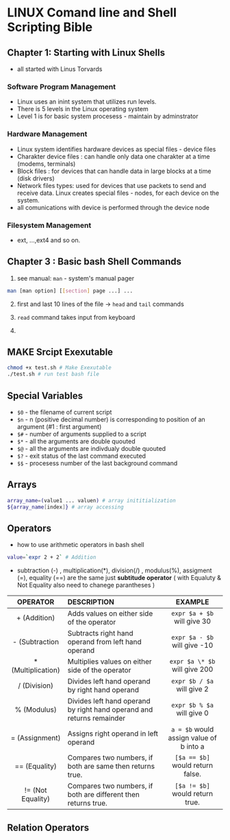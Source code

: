 # LINUX Comand line and Shell Scripting Bible

## Chapter 1: Starting with Linux Shells

- all started with Linus Torvards

### Software Program Management

- Linux uses an inint system that utilizes run levels.
- There is 5 levels in the Linux operating system
- Level 1 is for basic system procesess - maintain by adminstrator

### Hardware Management

- Linux system identifies hardware devices as special files - device files
- Charakter device files : can handle only data one charakter at a time (modems, terminals)
- Block files : for devices that can handle data in large blocks at a time (disk drivers)
- Network files types: used for devices that use packets to send and receive data. Linux creates special files - nodes,
  for each device on the system.
- all comunications with device is performed through the device node

### Filesystem Management

- ext, ...,ext4 and so on.

## Chapter 3 : Basic bash Shell Commands

1. see manual: `man` - system's manual pager

```bash
man [man option] [[section] page ...] ...
```

2. first and last 10 lines of the file -> `head` and `tail` commands

3. `read` command takes input from keyboard

4.

## MAKE Srcipt Exexutable

```bash
chmod +x test.sh # Make Exexutable
./test.sh # run test bash file
```

## Special Variables

- `$0` - the filename of current script
- `$n` - n (positive decimal number) is corresponding to position of an argument (#1 : first argument)
- `$#` - number of arguments supplied to a script
- `$*` - all the arguments are double quouted
- `$@` - all the arguments are indivdualy double quouted
- `$?` - exit status of the last command executed
- `$$` - procesess number of the last background command

## Arrays

```bash
array_name=(value1 ... valuen) # array inititialization
${array_name[index]} # array accessing
```

## Operators

- how to use arithmetic operators in bash shell

```bash
value=`expr 2 + 2` # Addition
```

- subtraction (-) , multiplication(\*), division(/) , modulus(%), assigment (=), equality (==) are the same just
  **subtitude operator** ( with Equaluty & Not Equality also need to chanege parantheses )

|      OPERATOR       | DESCRIPTION                                                           |                 EXAMPLE                 |
| :-----------------: | :-------------------------------------------------------------------- | :-------------------------------------: |
|    + (Addition)     | Adds values on either side of the operator                            |       `expr $a + $b` will give 30       |
|   - (Subtraction    | Subtracts right hand operand from left hand operand                   |      `expr $a - $b` will give -10       |
| \* (Multiplication) | Multiplies values on either side of the operator                      |      `expr $a \* $b` will give 200      |
|    / (Division)     | Divides left hand operand by right hand operand                       |       `expr $b / $a` will give 2        |
|     % (Modulus)     | Divides left hand operand by right hand operand and returns remainder |       `expr $b % $a` will give 0        |
|   = (Assignment)    | Assigns right operand in left operand                                 | `a = $b` would assign value of b into a |
|    == (Equality)    | Compares two numbers, if both are same then returns true.             |    `[$a == $b]` would return false.     |
|  != (Not Equality)  | Compares two numbers, if both are different then returns true.        |     `[$a != $b]` would return true.     |

## Relation Operators
